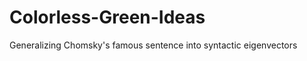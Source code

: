 Colorless-Green-Ideas
=====================

Generalizing Chomsky's famous sentence into syntactic eigenvectors
